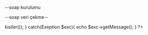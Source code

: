 --soap kurulumu
<?php
if(extension_loaded("soap")){
echo "soap kurulu ";
}
else{
echo"soap kurulu değil";
}
?>

<?php

echo php_ini_loaded_file();
?>

--soap veri çekme--

<?php
try{
$istek= new SoapClient('http://localhost/sunucu.php?WSDL');
print_r($istek->kisiler());
}
catch(Exeption $exc){
echo $exc->getMessage();
}
?>
